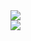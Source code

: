 
<div align="left"> <img src="https://metrics.lecoq.io/iamwuz?template=classic&config.timezone=Asia%2FShanghai"> </div>
<div align="left"> <img src="https://visitor-badge.glitch.me/badge?page_id=iamwuz" /> </div>

<!--
**iamwuz/iamwuz** is a ✨ _special_ ✨ repository because its `README.md` (this file) appears on your GitHub profile.

Here are some ideas to get you started:
### Hi there 👋
- 🔭 I’m currently working on ...
- 🌱 I’m currently learning ...
- 👯 I’m looking to collaborate on ...
- 🤔 I’m looking for help with ...
- 💬 Ask me about ...
- 📫 How to reach me: ...
- 😄 Pronouns: ...
- ⚡ Fun fact: ...
-->
